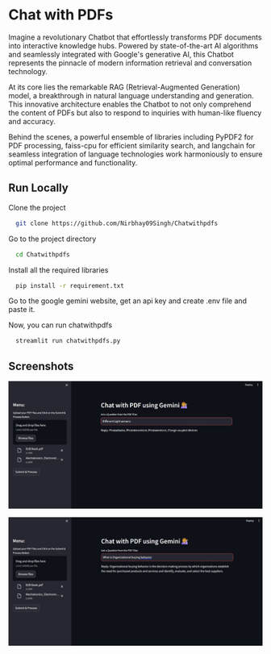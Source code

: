 
# Chat with PDFs

Imagine a revolutionary Chatbot that effortlessly transforms PDF documents into interactive knowledge hubs. Powered by state-of-the-art AI algorithms and seamlessly integrated with Google's generative AI, this Chatbot represents the pinnacle of modern information retrieval and conversation technology.

At its core lies the remarkable RAG (Retrieval-Augmented Generation) model, a breakthrough in natural language understanding and generation. This innovative architecture enables the Chatbot to not only comprehend the content of PDFs but also to respond to inquiries with human-like fluency and accuracy.

Behind the scenes, a powerful ensemble of libraries including PyPDF2 for PDF processing, faiss-cpu for efficient similarity search, and langchain for seamless integration of language technologies work harmoniously to ensure optimal performance and functionality.


## Run Locally

Clone the project

```bash
  git clone https://github.com/Nirbhay09Singh/Chatwithpdfs
```

Go to the project directory

```bash
  cd Chatwithpdfs
```


Install all the required libraries

```bash
  pip install -r requirement.txt
```

Go to the google gemini website, get an api key and create .env file and paste it.

Now, you can run chatwithpdfs

```bash
  streamlit run chatwithpdfs.py
```

## Screenshots

![App Screenshot](https://github.com/Nirbhay09Singh/Chatwithpdfs/blob/Main/A.jpg)


![App Screenshot](https://github.com/Nirbhay09Singh/Chatwithpdfs/blob/Main/B.jpg)
